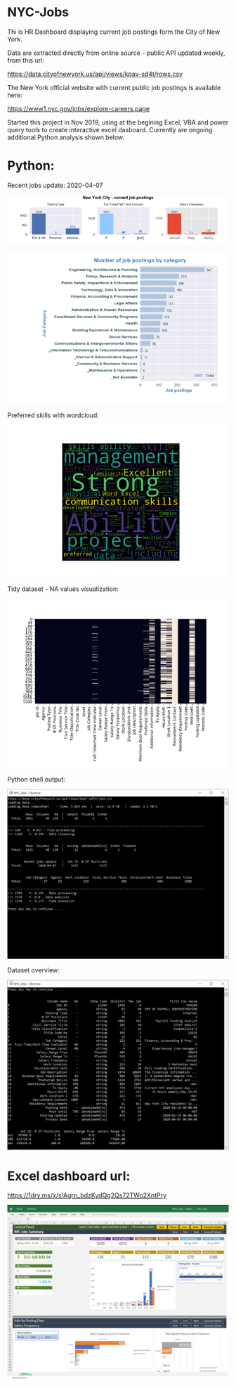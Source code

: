 # NYC-Jobs

Thi is HR Dashboard displaying current job postings form the City of New York.

Data are extracted directly from online source - public API updated weekly, from this url: 

https://data.cityofnewyork.us/api/views/kpav-sd4t/rows.csv

The New York official website with current public job postings is available here:

https://www1.nyc.gov/jobs/explore-careers.page


Started this project in Nov 2019, using at the begining Excel, VBA and power query tools to create interactive excel dasboard. Currently are ongoing additional Python analysis shown below.



# Python:
Recent jobs update: 2020-04-07

![Dashboard](https://github.com/arturmark/NYC-Jobs/blob/master/Dashboard.png)

![Job Categories](https://github.com/arturmark/NYC-Jobs/blob/master/Python%20Chart-1.png)

Preferred skills with wordcloud:

![Preferred skills](https://github.com/arturmark/NYC-Jobs/blob/master/Preferred%20skills.png)

Tidy dataset - NA values visualization:

![NA values](https://github.com/arturmark/NYC-Jobs/blob/master/NA%20values.png)

Python shell output:

![Python shell](https://github.com/arturmark/NYC-Jobs/blob/master/Python%20analysis.png)

Dataset overview:

![Dataset overview](https://github.com/arturmark/NYC-Jobs/blob/master/Dataset%20overview.png)



# Excel dashboard url: 

https://1drv.ms/x/s!Agrn_bdzKydQg2Qs72TWo2XntPry

![Excel dashboard](https://github.com/arturmark/NYC-Jobs/blob/master/NYC%20Jobs%20-%20Excel%20Dashboard.PNG)
